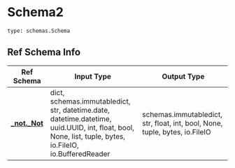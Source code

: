 # Schema2
```
type: schemas.Schema
```

## Ref Schema Info
Ref Schema | Input Type | Output Type
---------- | ---------- | -----------
[**_not._Not**](../../../../../../components/schema/_not.md) | dict, schemas.immutabledict, str, datetime.date, datetime.datetime, uuid.UUID, int, float, bool, None, list, tuple, bytes, io.FileIO, io.BufferedReader | schemas.immutabledict, str, float, int, bool, None, tuple, bytes, io.FileIO
